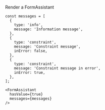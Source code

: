 Render a FormAssistant

    const messages = [
      {
        type: 'info',
        message: 'Information message',
      },
      {
        type: 'constraint',
        message: 'Constraint message',
        inError: false,
      },
      {
        type: 'constraint',
        message: 'Constraint message in error',
        inError: true,
      },
    ];

    <FormAssistant
      hasValue={true}
      messages={messages}
    />